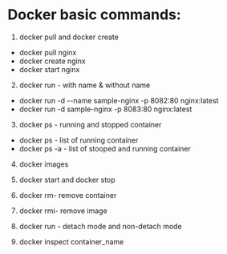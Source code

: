 # Docker basic commands:

1. docker pull and docker create

* docker pull nginx
* docker create nginx
* docker start nginx

2. docker run - with name & without name

* docker run -d --name sample-nginx -p 8082:80 nginx:latest
* docker run -d sample-nginx -p 8083:80 nginx:latest

3. docker ps - running and stopped container

* docker ps - list of running container
* docker ps -a - list of stooped and running container

4. docker images

5. docker start and docker stop

6. docker rm- remove container

7. docker rmi- remove image

8. docker run - detach mode and non-detach mode

9. docker inspect container_name